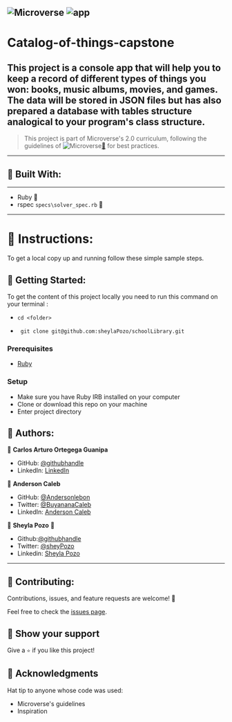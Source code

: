![Microverse](https://img.shields.io/badge/Microverse2.0-blueviolet) ![app](https://img.shields.io/badge/Myapp-blue)
---

# Catalog-of-things-capstone
This project is a console app that will help you to keep a record of different types of things you won: books, music albums, movies, and games. The data will be stored in JSON files but has also prepared a database with tables structure analogical to your program's class structure.
---
> This project is part of Microverse's 2.0 curriculum, following the guidelines of ![Microverse](https://img.shields.io/badge/Microverse2.0-blueviolet)[🔗](https://www.microverse.org/) for best practices.
---

## 🤍 Built With:

---

- Ruby  🤍
- rspec `specs\solver_spec.rb` 🤍

---

# 🤍 Instructions:

To get a local copy up and running follow these simple sample steps.

## 🤍 Getting Started:

To get the content of this project locally you need to run this command on your terminal :

 - ` cd <folder> `

- ` git clone git@github.com:sheylaPozo/schoolLibrary.git`

### Prerequisites

- [Ruby](https://www.ruby-lang.org/en/)

### Setup

- Make sure you have Ruby IRB installed on your computer
- Clone or download this repo on your machine
- Enter project directory

## 🤍 Authors:

👤 **Carlos Arturo Ortegega Guanipa**

- GitHub: [@githubhandle](https://github.com/eroiyo)
- LinkedIn: [LinkedIn](https://www.linkedin.com/in/carlos-arturo-ortega-guanipa/)

👤 **Anderson Caleb**

- GitHub: [@Andersonlebon](https://github.com/andersonlebon)
- Twitter: [@BuyananaCaleb](https://twitter.com/BuyananaCaleb)
- LinkedIn: [Anderson Caleb](https://www.linkedin.com/in/anderson-caleb-915343209/)

👤 **Sheyla Pozo** 🤍


- Github:[@githubhandle](https://github.com/sheylaPozo)
- Twitter: [@sheyPozo](https://twitter.com/sheyPozo)
- Linkedin: [Sheyla Pozo](https://www.linkedin.com/in/sheypozo/)

---

## 🤝 Contributing:

Contributions, issues, and feature requests are welcome! 🤍


Feel free to check the [issues page](https://github.com/Catalog-of-things-capstone/issues).


## 🤍 Show your support

Give a `⭐️` if you like this project!

## 🤍 Acknowledgments

Hat tip to anyone whose code was used:
- Microverse's guidelines
- Inspiration

